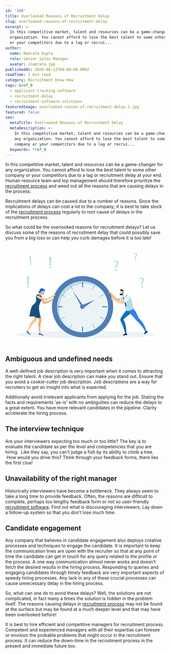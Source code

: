 ```yaml
---
id: '168'
title: Overlooked Reasons of Recruitment Delay
slug: overlooked-reasons-of-recruitment-delay
excerpt: >-
  In this competitive market, talent and resources can be a game-changer for any
  organization. You cannot afford to lose the best talent to some other company
  or your competitors due to a lag or recrui...
author:
  name: Namrata Gupta
  role: Senior Sales Manager
  avatar: /namrata.jpg
publishedAt: 2020-06-12T00:00:00.000Z
readTime: 3 min read
category: Recruitment Know How
tags: &ref_0
  - applicant-tracking-software
  - recruitment-delay
  - recruitment-software-solutions
featuredImage: overlooked-reason-of-recruitment-delay-1.jpg
featured: false
seo:
  metaTitle: Overlooked Reasons of Recruitment Delay
  metaDescription: >-
    In this competitive market, talent and resources can be a game-changer for
    any organization. You cannot afford to lose the best talent to some other
    company or your competitors due to a lag or recrui...
  keywords: *ref_0
---
```


In this competitive market, talent and resources can be a game-changer for any organization. You cannot afford to lose the best talent to some other company or your competitors due to a lag or recruitment delay at your end. Human resource team and top management should therefore prioritize the [recruitment process](https://www.thetalentpool.ai/blogs/covid-19-reset-and-revamp-the-recruitment-process) and weed out all the reasons that are causing delays in the process.

Recruitment delays can be caused due to a number of reasons. Since the implications of delays can cost a lot to the company; it is best to take stock of the [recruitment process](https://www.thetalentpool.ai/blogs/covid-19-reset-and-revamp-the-recruitment-process) regularly to root cause of delays in the recruitment process.

<!--more-->

So what could be the overlooked reasons for recruitment delays? Let us discuss some of the reasons of recruitment delay that could possibly save you from a big loss or can help you curb damages before it is too late!

![overlooked-reasons-of-recruitment-delay](images/overlooked-reason-of-recruitment-delay-1.jpg)

## Ambiguous and undefined needs

A well-defined job description is very important when it comes to attracting the right talent. A clear job description can make you stand out. Ensure that you avoid a cookie-cutter job description. Job descriptions are a way for recruiters to get an insight into what is expected.

Additionally avoid irrelevant applicants from applying for the job. Stating the facts and requirements ‘as-is’ with no ambiguities can reduce the delays to a great extent. You have more relevant candidates in the pipeline. Clarity accelerate the hiring process.

## The interview technique

Are your interviewers expecting too much or too little? The key is to evaluate the candidate as per the level and competencies that you are hiring.  Like they say, you can’t judge a fish by its ability to climb a tree.  How would you drive this? Think through your feedback forms, there lies the first clue!

## Unavailability of the right manager

Historically interviewers have become a bottleneck. They always seem to take a long time to provide feedback. Often, the reasons are difficult to complete, perhaps too lengthy feedback form or not so user-friendly [recruitment software](https://www.thetalentpool.ai). Find out what is discouraging interviewers. Lay down a follow-up system so that you don’t lose much time.

## Candidate engagement

Any company that believes in candidate engagement also deploys creative processes and techniques to engage the candidate. It is important to keep the communication lines are open with the recruiter so that at any point of time the candidate can get in touch for any query related to the profile or the process. A one way communication almost never works and doesn’t fetch the desired results in the hiring process. Responding to queries and engaging candidates through timely feedback are very important aspects of speedy hiring processes. Any lack in any of these crucial processes can cause unnecessary delay in the hiring process.

So, what can one do to avoid these delays? Well, the solutions are not complicated, in fact many a times the solution is hidden in the problem itself. The reasons causing delays in [recruitment process](https://www.thetalentpool.ai/blogs/covid-19-reset-and-revamp-the-recruitment-process) may not be found at the surface but may be found at a much deeper level and that may have been overlooked before!

It is best to hire efficient and competitive managers for recruitment process. Competent and experienced managers with all their expertise can foresee or envision the probable problems that might occur in the recruitment process. It can reduce the down-time in the recruitment process in the present and immediate future too.
